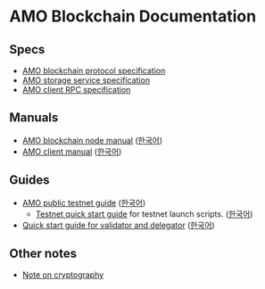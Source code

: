 # AMO Blockchain Documentation

## Specs
* [AMO blockchain protocol specification](protocol.md)
* [AMO storage service specification](storage.md)
* [AMO client RPC specification](rpc.md)

## Manuals
* [AMO blockchain node
  manual](https://github.com/amolabs/amoabci/blob/master/README.md)
  ([한국어](https://github.com/amolabs/amoabci/blob/master/README.ko.md))
* [AMO client
  manual](https://github.com/amolabs/amo-client-go/blob/master/README.md)
  ([한국어](https://github.com/amolabs/amo-client-go/blob/master/README.ko.md))

## Guides
* [AMO public testnet guide](testnet.md) ([한국어](testnet.ko.md))
  * [Testnet quick start guide](https://github.com/amolabs/testnet/blob/master/README.md)
	for testnet launch scripts.
	([한국어](https://github.com/amolabs/testnet/blob/master/README.ko.md))
* [Quick start guide for validator and delegator](qs_val.md) ([한국어](qs_val.ko.md))

## Other notes
* [Note on cryptography](crypto.md)

